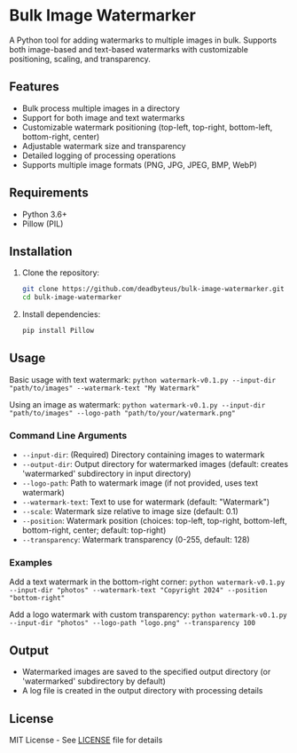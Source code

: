 # Bulk Image Watermarker

A Python tool for adding watermarks to multiple images in bulk. Supports both image-based and text-based watermarks with customizable positioning, scaling, and transparency.

## Features

- Bulk process multiple images in a directory
- Support for both image and text watermarks
- Customizable watermark positioning (top-left, top-right, bottom-left, bottom-right, center)
- Adjustable watermark size and transparency
- Detailed logging of processing operations
- Supports multiple image formats (PNG, JPG, JPEG, BMP, WebP)

## Requirements

- Python 3.6+
- Pillow (PIL)

## Installation

1. Clone the repository:
    ```bash
    git clone https://github.com/deadbyteus/bulk-image-watermarker.git
    cd bulk-image-watermarker
    ```

2. Install dependencies:
    ```bash
    pip install Pillow
    ```

## Usage

Basic usage with text watermark:
    ```
    python watermark-v0.1.py --input-dir "path/to/images" --watermark-text "My Watermark"
    ```

Using an image as watermark:
    ```
    python watermark-v0.1.py --input-dir "path/to/images" --logo-path "path/to/your/watermark.png"
    ```

### Command Line Arguments

- `--input-dir`: (Required) Directory containing images to watermark
- `--output-dir`: Output directory for watermarked images (default: creates 'watermarked' subdirectory in input directory)
- `--logo-path`: Path to watermark image (if not provided, uses text watermark)
- `--watermark-text`: Text to use for watermark (default: "Watermark")
- `--scale`: Watermark size relative to image size (default: 0.1)
- `--position`: Watermark position (choices: top-left, top-right, bottom-left, bottom-right, center; default: top-right)
- `--transparency`: Watermark transparency (0-255, default: 128)

### Examples

Add a text watermark in the bottom-right corner:
    ```
    python watermark-v0.1.py --input-dir "photos" --watermark-text "Copyright 2024" --position "bottom-right"
    ```

Add a logo watermark with custom transparency:
    ```
    python watermark-v0.1.py --input-dir "photos" --logo-path "logo.png" --transparency 100
    ```

## Output

- Watermarked images are saved to the specified output directory (or 'watermarked' subdirectory by default)
- A log file is created in the output directory with processing details

## License

MIT License - See [LICENSE](LICENSE) file for details
